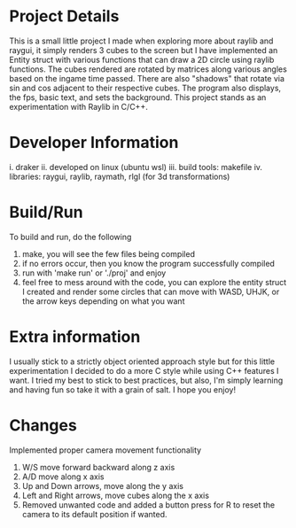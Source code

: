 # Project Details
This is a small little project I made when exploring more about raylib and raygui, it simply renders 3 cubes to the screen but I have implemented an Entity struct with various functions that can draw a 2D circle using raylib functions. The cubes rendered are rotated by matrices along various angles based on the ingame time passed. There are also "shadows" that rotate via sin and cos adjacent to their respective cubes. The program also displays, the fps, basic text, and sets the background. This project stands as an experimentation with Raylib in C/C++.

# Developer Information
i. draker
ii. developed on linux (ubuntu wsl)
iii. build tools: makefile
iv. libraries: raygui, raylib, raymath, rlgl (for 3d transformations)

# Build/Run
To build and run, do the following
1. make, you will see the few files being compiled
2. if no errors occur, then you know the program successfully compiled
3. run with 'make run' or './proj' and enjoy
4. feel free to mess around with the code, you can explore the entity struct I created and render some circles that can move with WASD, UHJK, or the arrow keys depending on what you want

# Extra information
I usually stick to a strictly object oriented approach style but for this little experimentation I decided to do a more C style while using C++ features I want. I tried my best to stick to best practices, but also, I'm simply learning and having fun so take it with a grain of salt. I hope you enjoy!

# Changes
Implemented proper camera movement functionality
1. W/S move forward backward along z axis
2. A/D move along x axis
3. Up and Down arrows, move along the y axis
4. Left and Right arrows, move cubes along the x axis
5. Removed unwanted code and added a button press for R to reset the camera to its default position if wanted.